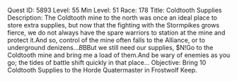 Quest ID: 5893
Level: 55
Min Level: 51
Race: 178
Title: Coldtooth Supplies
Description: The Coldtooth mine to the north was once an ideal place to store extra supplies, but now that the fighting with the Stormpikes grows fierce, we do not always have the spare warriors to station at the mine and protect it.And so, control of the mine often falls to the Alliance, or to underground denizens...$B$BBut we still need our supplies, $N!Go to the Coldtooth mine and bring me a load of them.And be wary of enemies as you go; the tides of battle shift quickly in that place...
Objective: Bring 10 Coldtooth Supplies to the Horde Quatermaster in Frostwolf Keep.
